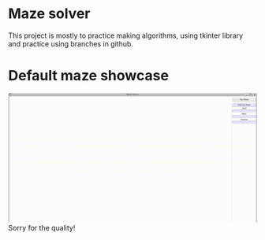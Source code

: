 # Maze solver
This project is mostly to practice making algorithms, using tkinter library and practice using branches in github. 

# Default maze showcase
![](https://github.com/pat955/maze-solver/blob/user_input/default_maze_showcase.gif)
Sorry for the quality! 
